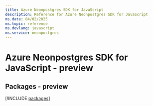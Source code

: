 ```yaml
---
title: Azure Neonpostgres SDK for JavaScript
description: Reference for Azure Neonpostgres SDK for JavaScript
ms.date: 04/02/2025
ms.topic: reference
ms.devlang: javascript
ms.service: neonpostgres
---
```

# Azure Neonpostgres SDK for JavaScript - preview
## Packages - preview
[!INCLUDE [packages](neonpostgres-index.md)]